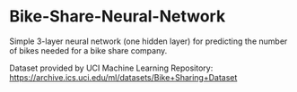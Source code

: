 # Bike-Share-Neural-Network
Simple 3-layer neural network (one hidden layer) for predicting the number of bikes needed for a bike share company.

Dataset provided by UCI Machine Learning Repository: https://archive.ics.uci.edu/ml/datasets/Bike+Sharing+Dataset
